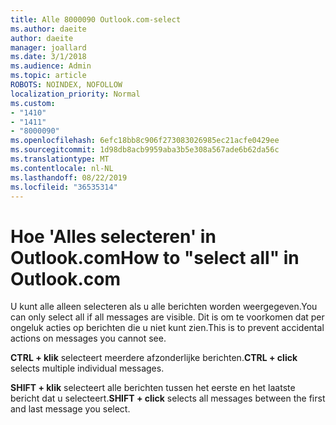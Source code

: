 ```yaml
---
title: Alle 8000090 Outlook.com-select
ms.author: daeite
author: daeite
manager: joallard
ms.date: 3/1/2018
ms.audience: Admin
ms.topic: article
ROBOTS: NOINDEX, NOFOLLOW
localization_priority: Normal
ms.custom:
- "1410"
- "1411"
- "8000090"
ms.openlocfilehash: 6efc18bb8c906f273083026985ec21acfe0429ee
ms.sourcegitcommit: 1d98db8acb9959aba3b5e308a567ade6b62da56c
ms.translationtype: MT
ms.contentlocale: nl-NL
ms.lasthandoff: 08/22/2019
ms.locfileid: "36535314"
---
```

# <a name="how-to-select-all-in-outlookcom"></a><span data-ttu-id="a3c23-102">Hoe 'Alles selecteren' in Outlook.com</span><span class="sxs-lookup"><span data-stu-id="a3c23-102">How to "select all" in Outlook.com</span></span>

<span data-ttu-id="a3c23-103">U kunt alle alleen selecteren als u alle berichten worden weergegeven.</span><span class="sxs-lookup"><span data-stu-id="a3c23-103">You can only select all if all messages are visible.</span></span> <span data-ttu-id="a3c23-104">Dit is om te voorkomen dat per ongeluk acties op berichten die u niet kunt zien.</span><span class="sxs-lookup"><span data-stu-id="a3c23-104">This is to prevent accidental actions on messages you cannot see.</span></span>

<span data-ttu-id="a3c23-105">**CTRL + klik** selecteert meerdere afzonderlijke berichten.</span><span class="sxs-lookup"><span data-stu-id="a3c23-105">**CTRL + click** selects multiple individual messages.</span></span>

<span data-ttu-id="a3c23-106">**SHIFT + klik** selecteert alle berichten tussen het eerste en het laatste bericht dat u selecteert.</span><span class="sxs-lookup"><span data-stu-id="a3c23-106">**SHIFT + click** selects all messages between the first and last message you select.</span></span>